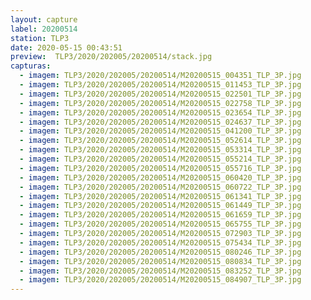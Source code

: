 ```yaml
---
layout: capture
label: 20200514
station: TLP3
date: 2020-05-15 00:43:51
preview:  TLP3/2020/202005/20200514/stack.jpg
capturas:
  - imagem: TLP3/2020/202005/20200514/M20200515_004351_TLP_3P.jpg
  - imagem: TLP3/2020/202005/20200514/M20200515_011453_TLP_3P.jpg
  - imagem: TLP3/2020/202005/20200514/M20200515_022501_TLP_3P.jpg
  - imagem: TLP3/2020/202005/20200514/M20200515_022758_TLP_3P.jpg
  - imagem: TLP3/2020/202005/20200514/M20200515_023654_TLP_3P.jpg
  - imagem: TLP3/2020/202005/20200514/M20200515_024637_TLP_3P.jpg
  - imagem: TLP3/2020/202005/20200514/M20200515_041200_TLP_3P.jpg
  - imagem: TLP3/2020/202005/20200514/M20200515_052614_TLP_3P.jpg
  - imagem: TLP3/2020/202005/20200514/M20200515_053314_TLP_3P.jpg
  - imagem: TLP3/2020/202005/20200514/M20200515_055214_TLP_3P.jpg
  - imagem: TLP3/2020/202005/20200514/M20200515_055716_TLP_3P.jpg
  - imagem: TLP3/2020/202005/20200514/M20200515_060420_TLP_3P.jpg
  - imagem: TLP3/2020/202005/20200514/M20200515_060722_TLP_3P.jpg
  - imagem: TLP3/2020/202005/20200514/M20200515_061341_TLP_3P.jpg
  - imagem: TLP3/2020/202005/20200514/M20200515_061449_TLP_3P.jpg
  - imagem: TLP3/2020/202005/20200514/M20200515_061659_TLP_3P.jpg
  - imagem: TLP3/2020/202005/20200514/M20200515_065755_TLP_3P.jpg
  - imagem: TLP3/2020/202005/20200514/M20200515_072903_TLP_3P.jpg
  - imagem: TLP3/2020/202005/20200514/M20200515_075434_TLP_3P.jpg
  - imagem: TLP3/2020/202005/20200514/M20200515_080246_TLP_3P.jpg
  - imagem: TLP3/2020/202005/20200514/M20200515_080834_TLP_3P.jpg
  - imagem: TLP3/2020/202005/20200514/M20200515_083252_TLP_3P.jpg
  - imagem: TLP3/2020/202005/20200514/M20200515_084907_TLP_3P.jpg
---
```

